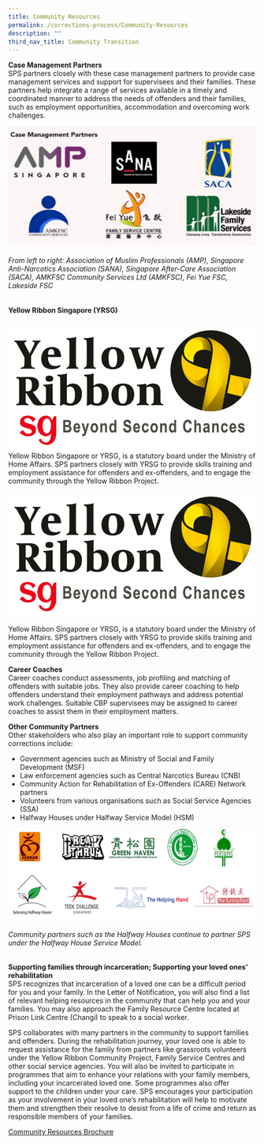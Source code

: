 ```yaml
---
title: Community Resources
permalink: /corrections-process/Community-Resources
description: ""
third_nav_title: Community Transition
---
```

**Case Management Partners**<br> 
SPS partners closely with these case management partners to provide case management services and support for supervisees and their families. 
These partners help integrate a range of services available in a timely and coordinated manner to address the needs of offenders and their families, such as employment opportunities, accommodation and overcoming work challenges.

![](/images/Rehabilitation/case%20management%20partners.png)
###### From left to right: Association of Muslim Professionals (AMP), Singapore Anti-Narcotics Association (SANA), Singapore After-Care Association (SACA), AMKFSC Community Services Ltd (AMKFSC), Fei Yue FSC, Lakeside FSC

**Yellow Ribbon Singapore (YRSG)**
<td style="width: 50%; vertical-align: middle"><h5></h5></td>
<td style="width: 50%;"><div class="container">
  <div class="row">
    <div class="col">
    <img src="/images/Rehabilitation/YRSG.png" alt="" />
    </div>
    <div class="col">
      Yellow Ribbon Singapore or YRSG, is a statutory board under the Ministry of Home Affairs. SPS partners closely with YRSG to provide skills training and employment assistance for offenders and ex-offenders, and to engage the community through the Yellow Ribbon Project.
    </div>
  </div>
 </div>

![](/images/Rehabilitation/YRSG.png)

Yellow Ribbon Singapore or YRSG, is a statutory board under the Ministry of Home Affairs. SPS partners closely with YRSG to provide skills training and employment assistance for offenders and ex-offenders, and to engage the community through the Yellow Ribbon Project.

**Career Coaches**<br>
Career coaches conduct assessments, job profiling and matching of offenders with suitable jobs. They also provide career coaching to help offenders understand their employment pathways and address potential work challenges. Suitable CBP supervisees may be assigned to career coaches to assist them in their employment matters.

**Other Community Partners**<br>
Other stakeholders who also play an important role to support community corrections include:
* Government agencies such as Ministry of Social and Family Development (MSF)
* Law enforcement agencies such as Central Narcotics Bureau (CNB)
* Community Action for Rehabilitation of Ex-Offenders (CARE) Network partners
* Volunteers from various organisations such as Social Service Agencies (SSA)
* Halfway Houses under Halfway Service Model (HSM)

![](/images/HWH.png)
###### Community partners such as the Halfway Houses continue to partner SPS under the Halfway House Service Model.

**Supporting families through incarceration; Supporting your loved ones’ rehabilitation**<br>
SPS recognizes that incarceration of a loved one can be a difficult period for you and your family. In the Letter of Notification, you will also find a list of relevant helping resources in the community that can help you and your families. You may also approach the Family Resource Centre located at Prison Link Centre (Changi) to speak to a social worker.

SPS collaborates with many partners in the community to support families and offenders. During the rehabilitation journey, your loved one is able to request assistance for the family from partners like grassroots volunteers under the Yellow Ribbon Community Project, Family Service Centres and other social service agencies. You will also be invited to participate in programmes that aim to enhance your relations with your family members, including your incarcerated loved one. Some programmes also offer support to the children under your care. 
SPS encourages your participation as your involvement in your loved one’s rehabilitation will help to motivate them and strengthen their resolve to desist from a life of crime and return as responsible members of your families.

[Community Resources Brochure](/files/SPS%20-%20Community%20Resources%20Brochure.pdf)